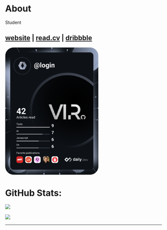 # About
Student

[website](https://vsam.my.id) |
[read.cv](https://read.cv/xy) |
[dribbble](https://dribbble.com/diosamuel)
---
<a href="https://app.daily.dev/login"><img src="./devcard.svg" width="300" alt="Samuel's Dev Card"/></a>

# GitHub Stats:
![](https://github-readme-stats.vercel.app/api?username=diosamuel&theme=dark&hide_border=false&include_all_commits=true&count_private=true)

![](https://github-readme-stats.vercel.app/api/top-langs/?username=diosamuel&theme=dark&hide_border=false&include_all_commits=true&count_private=true&layout=compact)

---

<!-- Proudly created with GPRM ( https://gprm.itsvg.in ) -->
